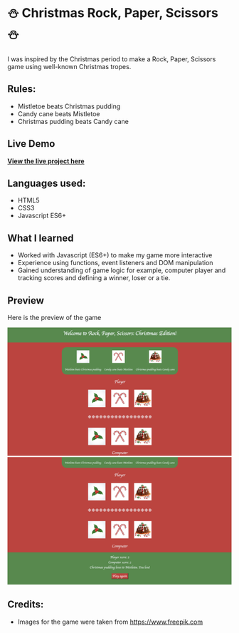# ⛄ Christmas Rock, Paper, Scissors ⛄

I was inspired by the Christmas period to make a Rock, Paper, Scissors game using well-known Christmas tropes.

## Rules:

- Mistletoe beats Christmas pudding 
- Candy cane beats Mistletoe
- Christmas pudding beats Candy cane

## Live Demo

[**View the live project here**](https://aimei60.github.io/rock-paper-scissors/)

## Languages used:

- HTML5
- CSS3
- Javascript ES6+

## What I learned

- Worked with Javascript (ES6+) to make my game more interactive
- Experience using functions, event listeners and DOM manipulation
- Gained understanding of game logic for example, computer player and tracking scores and defining a winner, loser or a tie.

## Preview

Here is the preview of the game

![Screenshot of my game](screenshots/s1.png)
![Screenshot of my game](screenshots/s2.png)

## Credits:

- Images for the game were taken from https://www.freepik.com


